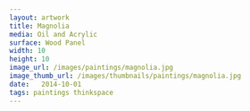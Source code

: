 ```yaml
---
layout: artwork
title: Magnolia
media: Oil and Acrylic
surface: Wood Panel
width: 10
height: 10
image_url: /images/paintings/magnolia.jpg
image_thumb_url: /images/thumbnails/paintings/magnolia.jpg
date:   2014-10-01
tags: paintings thinkspace
---
```

